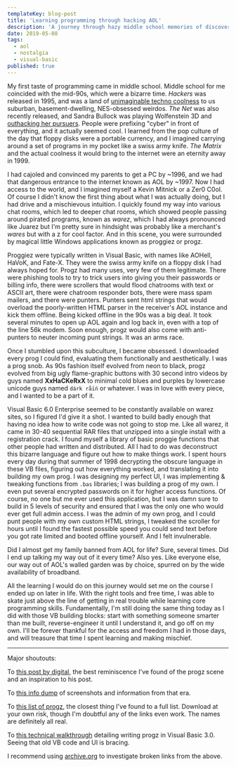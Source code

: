 ```yaml
---
templateKey: blog-post
title: 'Learning programming through hacking AOL'
description: 'A journey through hazy middle school memories of discovering the joy of code.'
date: 2019-05-08
tags:
  - aol
  - nostalgia
  - visual-basic
published: true
---
```


My first taste of programming came in middle school. Middle school for me coincided with the mid-90s, which were a bizarre time. _Hackers_ was released in 1995, and was a land of [unimaginable techno coolness](https://www.youtube.com/watch?v=bcAACOrgVKE) to us suburban, basement-dwelling, NES-obsessed weirdos. _The Net_ was also recently released, and Sandra Bullock was playing Wolfenstein 3D and [outhacking her pursuers](https://www.youtube.com/watch?v=CHd7Z0CITP0). People were prefixing "cyber" in front of everything, and it actually seemed cool. I learned from the pop culture of the day that floppy disks were a portable currency, and I imagined carrying around a set of programs in my pocket like a swiss army knife. _The Matrix_ and the actual coolness it would bring to the internet were an eternity away in 1999.

I had cajoled and convinced my parents to get a PC by ~1996, and we had that dangerous entrance to the internet known as AOL by ~1997. Now I had access to the world, and I imagined myself a Kevin Mitnick or a Zer0 C0ol. Of course I didn't know the first thing about what I was actually doing, but I had drive and a mischievous intuition. I quickly found my way into various chat rooms, which led to deeper chat rooms, which showed people passing around pirated programs, known as _warez_, which I had always pronounced like Juarez but I'm pretty sure in hindsight was probably like a merchant's _wares_ but with a z for cool factor. And in this scene, you were surrounded by magical little Windows applications known as proggiez or progz.

Proggiez were typically written in Visual Basic, with names like AOHell, HaVoK, and Fate-X. They were the swiss army knife on a floppy disk I had always hoped for. Progz had many uses, very few of them legitimate. There were phishing tools to try to trick users into giving you their passwords or billing info, there were scrollers that would flood chatrooms with text or ASCII art, there were chatroom responder bots, there were mass spam mailers, and there were punters. Punters sent html strings that would overload the poorly-written HTML parser in the receiver's AOL instance and kick them offline. Being kicked offline in the 90s was a big deal. It took several minutes to open up AOL again and log back in, even with a top of the line 56k modem. Soon enough, progz would also come with anti-punters to neuter incoming punt strings. It was an arms race.

Once I stumbled upon this subculture, I became obsessed. I downloaded every prog I could find, evaluating them functionally and aesthetically. I was a prog snob. As 90s fashion itself evolved from neon to black, progz evolved from big ugly flame-graphic buttons with 30 second intro videos by guys named **XxHaCKeRxX** to minimal cold blues and purples by lowercase unicode guys named `dárk råïń` or whatever. I was in love with every piece, and I wanted to be a part of it.

Visual Basic 6.0 Enterprise seemed to be constantly available on warez sites, so I figured I'd give it a shot. I wanted to build badly enough that having no idea how to write code was not going to stop me. Like all warez, it came in 30-40 sequential RAR files that unzipped into a single install with a registration crack. I found myself a library of basic proggie functions that other people had written and distributed. All I had to do was deconstruct this bizarre language and figure out how to make things work. I spent hours every day during that summer of 1998 decrypting the obscure language in these VB files, figuring out how everything worked, and translating it into building my own prog. I was designing my perfect UI, I was implementing & tweaking functions from `.bas` libraries; I was building a prog of my own. I even put several encrypted passwords on it for higher access functions. Of course, no one but me ever used this application, but I was damn sure to build in 5 levels of security and ensured that I was the only one who would ever get full admin access. I was the admin of my own prog, and I could punt people with my own custom HTML strings, I tweaked the scroller for hours until I found the fastest possible speed you could send text before you got rate limited and booted offline yourself. And I felt invulnerable.

Did I almost get my family banned from AOL for life? Sure, several times. Did I end up talking my way out of it every time? Also yes. Like everyone else, our way out of AOL's walled garden was by choice, spurred on by the wide availability of broadband.

All the learning I would do on this journey would set me on the course I ended up on later in life. With the right tools and free time, I was able to skate just above the line of getting in real trouble while learning core programming skills. Fundamentally, I'm still doing the same thing today as I did with those VB building blocks: start with something someone smarter than me built, reverse-engineer it until I understand it, and go off on my own. I'll be forever thankful for the access and freedom I had in those days, and will treasure that time I spent learning and making mischief.

---

Major shoutouts:

To [this post by digital](http://www.digital5k.com/aol-progz-a-digital-throw-back-to-aol-1995/), the best reminiscence I've found of the progz scene and an inspiration to his post.

To [this info dump](http://justinakapaste.com) of screenshots and information from that era.

To [this list of progz](http://www.angelfire.com/ky/peschel/punters.html), the closest thing I've found to a full list. Download at your own risk, though I'm doubtful any of the links even work. The names are definitely all real.

To [this technical walkthrough](http://charlesleifer.com/blog/a-stroll-down-memory-lane-scripting-aol/) detailing writing progz in Visual Basic 3.0. Seeing that old VB code and UI is bracing.

I recommend using [archive.org](https://web.archive.org/) to investigate broken links from the above.
